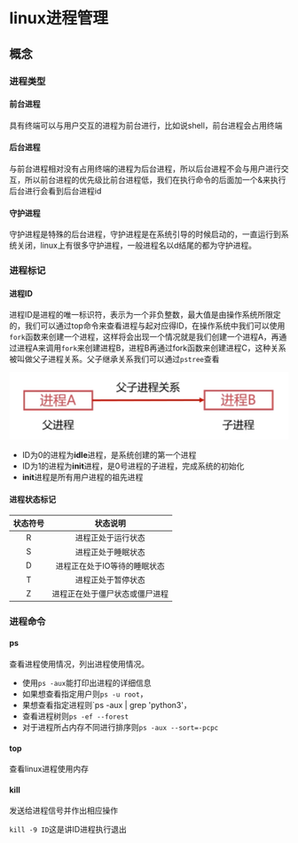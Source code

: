 # linux进程管理

## 概念

### 进程类型

#### 前台进程

具有终端可以与用户交互的进程为前台进行，比如说shell，前台进程会占用终端

#### 后台进程

与前台进程相对没有占用终端的进程为后台进程，所以后台进程不会与用户进行交互，所以前台进程的优先级比前台进程低，我们在执行命令的后面加一个&来执行后台进行会看到后台进程id

#### 守护进程

守护进程是特殊的后台进程，守护进程是在系统引导的时候启动的，一直运行到系统关闭，linux上有很多守护进程，一般进程名以d结尾的都为守护进程。

### 进程标记

#### 进程ID

进程ID是进程的唯一标识符，表示为一个非负整数，最大值是由操作系统所限定的，我们可以通过top命令来查看进程与起对应得ID，在操作系统中我们可以使用`fork`函数来创建一个进程，这样将会出现一个情况就是我们创建一个进程A，再通过进程A来调用`fork`来创建进程B，进程B再通过fork函数来创建进程C，这种关系被叫做父子进程关系。父子继承关系我们可以通过`pstree`查看

![image-20220411211928679](../../.vuepress/public/image-20220411211928679.png)

- ID为0的进程为**idle**进程，是系统创建的第一个进程
- ID为1的进程为**init**进程，是0号进程的子进程，完成系统的初始化
- **init**进程是所有用户进程的祖先进程

#### 进程状态标记

| 状态符号 |            状态说明            |
| :------: | :----------------------------: |
|    R     |       进程正处于运行状态       |
|    S     |       进程正处于睡眠状态       |
|    D     |  进程正在处于IO等待的睡眠状态  |
|    T     |       进程正处于暂停状态       |
|    Z     | 进程正在处于僵尸状态或僵尸进程 |



### 进程命令

#### ps

查看进程使用情况，列出进程使用情况。

- 使用`ps -aux`能打印出进程的详细信息
- 如果想查看指定用户则`ps -u root`，
- 果想查看指定进程则`ps -aux | grep 'python3'，
- 查看进程树则`ps -ef --forest`
- 对于进程所占内存不同进行排序则`ps -aux --sort=-pcpc`

#### top

查看linux进程使用内存

#### kill

发送给进程信号并作出相应操作

`kill -9 ID`这是讲ID进程执行退出




